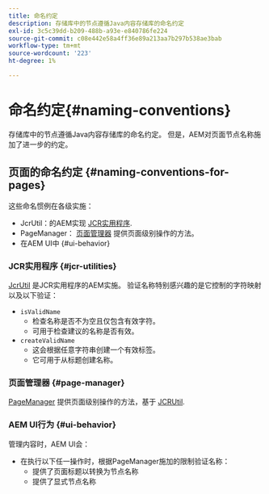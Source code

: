 ```yaml
---
title: 命名约定
description: 存储库中的节点遵循Java内容存储库的命名约定
exl-id: 3c5c39dd-b209-488b-a93e-e840786fe224
source-git-commit: c08e442e58a4ff36e89a213aa7b297b538ae3bab
workflow-type: tm+mt
source-wordcount: '223'
ht-degree: 1%

---
```


# 命名约定{#naming-conventions}

存储库中的节点遵循Java内容存储库的命名约定。 但是，AEM对页面节点名称施加了进一步的约定。

## 页面的命名约定 {#naming-conventions-for-pages}

这些命名惯例在各级实施：

* JcrUtil：的AEM实现 [JCR实用程序](#jcr-utilities).
* PageManager： [页面管理器](#page-manager) 提供页面级别操作的方法。
* 在AEM UI中 {#ui-behavior}

### JCR实用程序 {#jcr-utilities}

[JcrUtil](https://www.adobe.io/experience-manager/reference-materials/cloud-service/javadoc/com/day/cq/commons/jcr/JcrUtil.html) 是JCR实用程序的AEM实施。 验证名称特别感兴趣的是它控制的字符映射以及以下验证：

* `isValidName`
   * 检查名称是否不为空且仅包含有效字符。
   * 可用于检查建议的名称是否有效。
* `createValidName`
   * 这会根据任意字符串创建一个有效标签。
   * 它可用于从标题创建名称。

### 页面管理器 {#page-manager}

[PageManager](https://www.adobe.io/experience-manager/reference-materials/cloud-service/javadoc/com/day/cq/wcm/api/PageManager.html) 提供页面级别操作的方法，基于 [JCRUtil](#jcr-utilities).

### AEM UI行为 {#ui-behavior}

管理内容时，AEM UI会：

* 在执行以下任一操作时，根据PageManager施加的限制验证名称：
   * 提供了页面标题以转换为节点名称
   * 提供了显式节点名称
